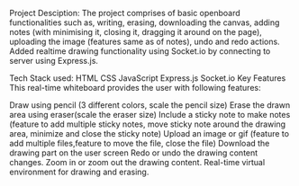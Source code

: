 Project Desciption:
The project comprises of basic openboard functionalities such as, writing, erasing, downloading the canvas, adding notes (with minimising it, closing it, dragging it around on the page), uploading the image (features same as of notes), undo and redo actions.
Added realtime drawing functionality using Socket.io by connecting to server using Express.js.

Tech Stack used:
HTML
CSS
JavaScript
Express.js
Socket.io
Key Features
This real-time whiteboard provides the user with following features:

Draw using pencil (3 different colors, scale the pencil size)
Erase the drawn area using eraser(scale the eraser size)
Include a sticky note to make notes (feature to add multiple sticky notes, move sticky note around the drawing area, minimize and close the sticky note)
Upload an image or gif (feature to add multiple files,feature to move the file, close the file)
Download the drawing part on the user screen
Redo or undo the drawing content changes.
Zoom in or zoom out the drawing content.
Real-time virtual environment for drawing and erasing.
